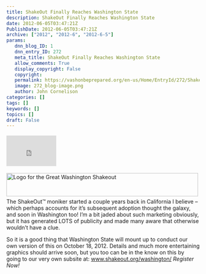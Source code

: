 ```yaml
---
title: ShakeOut Finally Reaches Washington State
description: ShakeOut Finally Reaches Washington State
date: 2012-06-05T03:47:21Z
PublishDate: 2012-06-05T03:47:21Z
archive: ["2012", "2012-6", "2012-6-5"]
params:
   dnn_blog_ID: 1
   dnn_entry_ID: 272
   meta_title: ShakeOut Finally Reaches Washington State
   allow_comments: True
   display_copyright: False
   copyright: 
   permalink: https://vashonbeprepared.org/en-us/Home/EntryId/272/ShakeOut-Finally-Reaches-Washington-State
   image: 272_blog-image.png
   author: John Cornelison
categories: []
tags: []
keywords: []
topics: []
draft: False
---
```


<div class="wlWriterHeaderFooter" style="float:none; margin:0px; padding:4px 0px 4px 0px;"><iframe src="http://www.facebook.com/widgets/like.php?href=http://vashonbeprepared.org/News/Blogs/VashonPreparedness/tabid/164/EntryId/272/ShakeOut-Finally-Reaches-Washington-State.aspx" scrolling="no" frameborder="0" style="border:none; width:130px; height:80px"></iframe></div><p><img style="margin: 0px 5px 5px 0px; display: inline; float: left" border="0" alt="Logo for the Great Washington Shakeout" align="left" src="http://www.emd.wa.gov/preparedness/images/ShakeOut_Washington_GetReady_728x90_000.gif" width="500" height="61" />The ShakeOut™ moniker started a couple years back in California I believe – which perhaps accounts for it’s subsequent adoption thought the galaxy, and soon in Washington too! I’m a bit jaded about such marketing obviously, but it has generated LOTS of publicity and made many aware that otherwise wouldn’t have a clue.</p>  <p>So it is a good thing that Washington State will mount up to conduct our own version of this on October 18, 2012. Details and much more entertaining graphics should arrive soon, but you too can be in the know on this by going to our very own subsite at: <a title="http://www.shakeout.org/washington/" href="http://www.shakeout.org/washington/">www.shakeout.org/washington/</a>&#160;<em>Register Now!</em></p>
